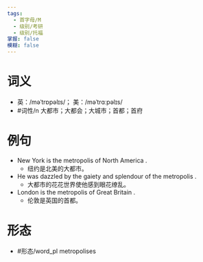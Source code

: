 ```yaml
---
tags:
  - 首字母/M
  - 级别/考研
  - 级别/托福
掌握: false
模糊: false
---
```

# 词义
- 英：/məˈtrɒpəlɪs/； 美：/məˈtrɑːpəlɪs/
- #词性/n  大都市；大都会；大城市；首都；首府
# 例句
- New York is the metropolis of North America .
	- 纽约是北美的大都市。
- He was dazzled by the gaiety and splendour of the metropolis .
	- 大都市的花花世界使他感到眼花缭乱。
- London is the metropolis of Great Britain .
	- 伦敦是英国的首都。
# 形态
- #形态/word_pl metropolises
